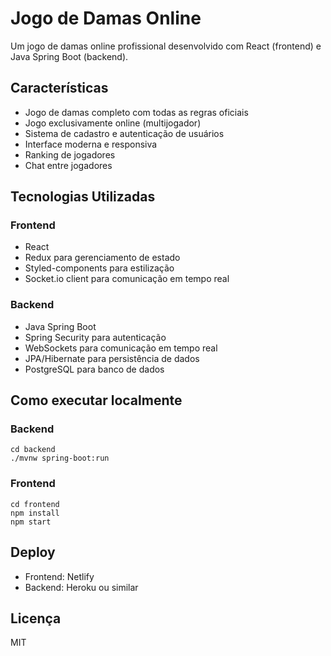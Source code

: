 # Jogo de Damas Online

Um jogo de damas online profissional desenvolvido com React (frontend) e Java Spring Boot (backend).

## Características

- Jogo de damas completo com todas as regras oficiais
- Jogo exclusivamente online (multijogador)
- Sistema de cadastro e autenticação de usuários
- Interface moderna e responsiva
- Ranking de jogadores
- Chat entre jogadores

## Tecnologias Utilizadas

### Frontend
- React
- Redux para gerenciamento de estado
- Styled-components para estilização
- Socket.io client para comunicação em tempo real

### Backend
- Java Spring Boot
- Spring Security para autenticação
- WebSockets para comunicação em tempo real
- JPA/Hibernate para persistência de dados
- PostgreSQL para banco de dados

## Como executar localmente

### Backend
```
cd backend
./mvnw spring-boot:run
```

### Frontend
```
cd frontend
npm install
npm start
```

## Deploy

- Frontend: Netlify
- Backend: Heroku ou similar

## Licença

MIT